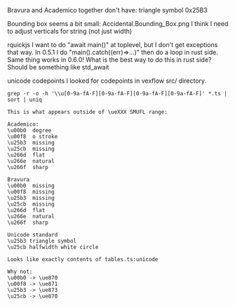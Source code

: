 
Bravura and Academico together don't have:
    triangle symbol 0x25B3

Bounding box seems a bit small:
    Accidental.Bounding_Box.png
    I think I need to adjust verticals for string (not just width)

rquickjs
    I want to do "await main()" at toplevel, but I don't get exceptions that way.
    In 0.5.1 I do "main().catch((err)=>...)" then do a loop in rust side.
    Same thing works in 0.6.0!
    What is the best way to do this in rust side? Should be something like std_await

unicode codepoints
    I looked for codepoints in vexflow src/ directory.

    grep -r -o -h '\\u[0-9a-fA-F][0-9a-fA-F][0-9a-fA-F][0-9a-fA-F]' *.ts | sort | uniq

    This is what appears outside of \ueXXX SMUFL range:

    Academico:
    \u00b0  degree
    \u00f8  o stroke
    \u25b3  missing
    \u25cb  missing
    \u266d  flat
    \u266e  natural
    \u266f  sharp

    Bravura
    \u00b0  missing
    \u00f8  missing
    \u25b3  missing
    \u25cb  missing
    \u266d  flat
    \u266e  natural
    \u266f  sharp

    Unicode standard
    \u25b3 triangle symbol
    \u25cb halfwidth white circle

    Looks like exactly contents of tables.ts:unicode

    Why not:
    \u00b0 -> \ue870
    \u00f8 -> \ue871
    \u25b3 -> \ue873
    \u25cb -> \ue870
    